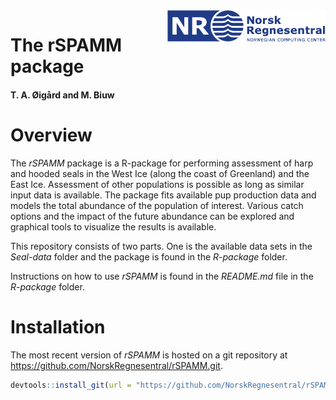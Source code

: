 <img src="R-package/man/figures/NR-logo_utvidet_r32g60b136_small.png" align="right" height="50px"/>

# The rSPAMM package

#### T. A. Øigård and M. Biuw

# Overview
The *rSPAMM* package is a R-package for performing assessment of harp and hooded seals in the West Ice (along the coast of Greenland) and the East Ice. Assessment of other populations is possible as long as similar input data is available. The package fits available pup production data and models the total abundance of the population of interest. Various catch options and the impact of the future abundance can be explored and graphical tools to visualize the results is available. 

This repository consists of two parts. One is the available data sets in the *Seal-data* folder and the package is found in the *R-package* folder.

Instructions on how to use *rSPAMM* is found in the *README.md* file in the *R-package* folder.


# Installation

The most recent version of *rSPAMM* is hosted on a git repository at
<https://github.com/NorskRegnesentral/rSPAMM.git>.

``` r
devtools::install_git(url = "https://github.com/NorskRegnesentral/rSPAMM.git", subdir = "R-package")
``` 
